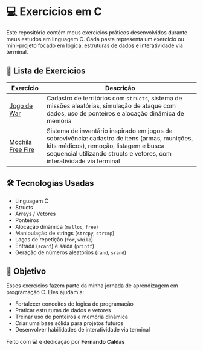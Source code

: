 # 💻 Exercícios em C

Este repositório contém meus exercícios práticos desenvolvidos durante meus estudos em linguagem C. Cada pasta representa um exercício ou mini-projeto focado em lógica, estruturas de dados e interatividade via terminal.

## 📁 Lista de Exercícios

| Exercício          | Descrição                                                                                                                                         |
|--------------------|---------------------------------------------------------------------------------------------------------------------------------------------------|
| [Jogo de War](./exercicio-jogo-war-em-linguagem-C/) | Cadastro de territórios com `structs`, sistema de missões aleatórias, simulação de ataque com dados, uso de ponteiros e alocação dinâmica de memória |
| [Mochila Free Fire](https://github.com/FernandoCaldas9/exercicios.c/tree/main/Free-fire-c) | Sistema de inventário inspirado em jogos de sobrevivência: cadastro de itens (armas, munições, kits médicos), remoção, listagem e busca sequencial utilizando structs e vetores, com interatividade via terminal |

## 🛠️ Tecnologias Usadas

- Linguagem C
- Structs
- Arrays / Vetores
- Ponteiros
- Alocação dinâmica (`malloc`, `free`)
- Manipulação de strings (`strcpy`, `strcmp`)
- Laços de repetição (`for`, `while`)
- Entrada (`scanf`) e saída (`printf`)
- Geração de números aleatórios (`rand`, `srand`)

## 🚀 Objetivo

Esses exercícios fazem parte da minha jornada de aprendizagem em programação C. Eles ajudam a:

- Fortalecer conceitos de lógica de programação
- Praticar estruturas de dados e vetores
- Treinar uso de ponteiros e memória dinâmica
- Criar uma base sólida para projetos futuros
- Desenvolver habilidades de interatividade via terminal

Feito com 💻 e dedicação por **Fernando Caldas**


